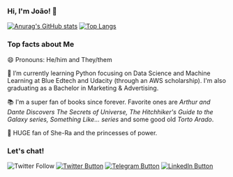 ### Hi, I'm João! 👋
[![Anurag's GitHub stats](https://github-readme-stats.vercel.app/api?username=joaodath&show_icons=true&theme=dark)](https://github.com/anuraghazra/github-readme-stats)
[![Top Langs](https://github-readme-stats.vercel.app/api/top-langs/?username=joaodath&theme=dark&layout=compact)](https://github.com/anuraghazra/github-readme-stats)

### Top facts about Me
😄 Pronouns: He/him and They/them

🌱 I’m currently learning Python focusing on Data Science and Machine Learning
at Blue Edtech and Udacity (through an AWS scholarship). I'm also graduating as
a Bachelor in Marketing & Advertising.

📚 I'm a super fan of books since forever. Favorite ones are _Arthur and Dante
Discovers The Secrets of Universe, The Hitchhiker's Guide to the Galaxy series,
Something Like... series_ and some good old _Torto Arado_.

👸 HUGE fan of She-Ra and the princesses of power. 

### Let's chat!

![Twitter Follow](https://img.shields.io/twitter/follow/joaodath?style=social)
[![Twitter Button](https://img.shields.io/badge/Twitter-1DA1F2?style=for-the-badge&logo=twitter&logoColor=white)](https://twitter.com/joaodath)
[![Telegram Button](https://img.shields.io/badge/Telegram-2CA5E0?style=for-the-badge&logo=telegram&logoColor=white)](https://t.me/joaodath)
[![LinkedIn Button](https://img.shields.io/badge/LinkedIn-0077B5?style=for-the-badge&logo=linkedin&logoColor=white)](https://linkedin.com/in/joaodath)
